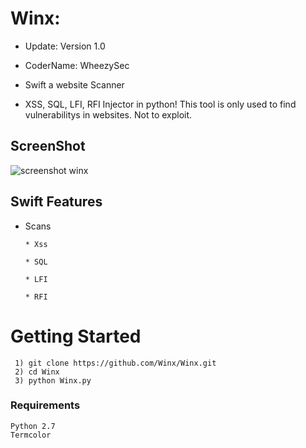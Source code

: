 # Winx:

* Update: Version 1.0

* CoderName: WheezySec

* Swift a website Scanner

* XSS, SQL, LFI, RFI Injector in python! This tool is only used to find vulnerabilitys in websites. Not to exploit.

## ScreenShot

![screenshot winx](https://user-images.githubusercontent.com/28812190/27416055-6b1905dc-56e1-11e7-9991-ca7b4bd9c98a.png)

## Swift Features

* Scans

      * Xss

      * SQL

      * LFI

      * RFI


# Getting Started

```
 1) git clone https://github.com/Winx/Winx.git
 2) cd Winx
 3) python Winx.py
 ```
### Requirements
```
Python 2.7
Termcolor
```
